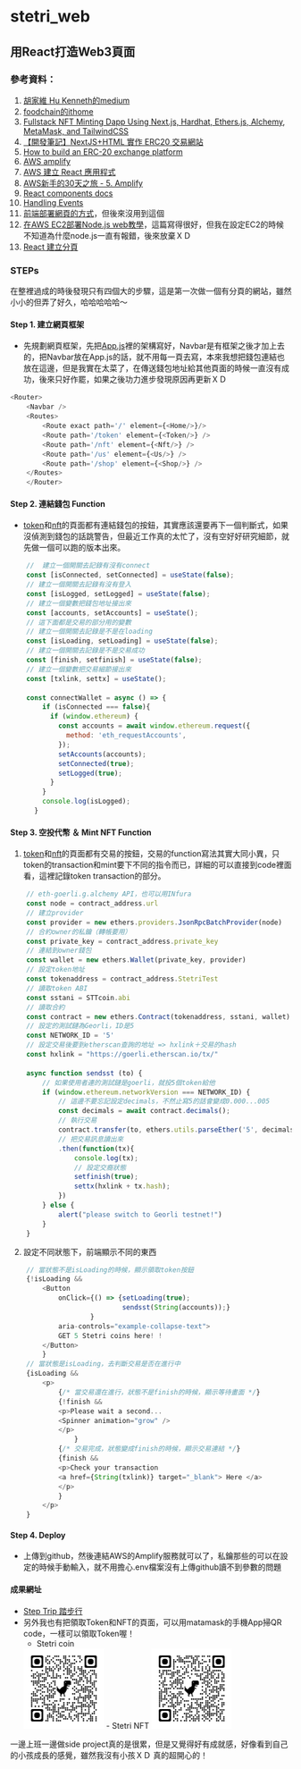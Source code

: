 # stetri_web
## 用React打造Web3頁面

### 參考資料：
1. [胡家維 Hu Kenneth的medium](https://medium.com/my-blockchain-development-daily-journey/%E4%BD%BF%E7%94%A8-web3-js-%E5%B0%87-react-%E7%B6%B2%E7%AB%99%E9%9B%86%E6%88%90%E5%88%B0%E4%BB%A5%E5%A4%AA%E5%9D%8A%E7%B6%B2%E7%B5%A1-%E6%A1%88%E4%BE%8B%E7%A0%94%E7%A9%B6-nft-minting-%E7%B6%B2%E7%AB%99-786905c15c7c)
2. [foodchain的ithome](https://ithelp.ithome.com.tw/m/articles/10296218)
3. [Fullstack NFT Minting Dapp Using Next.js, Hardhat, Ethers.js, Alchemy, MetaMask, and TailwindCSS](https://javascript.plainenglish.io/fullstack-nft-minting-dapp-using-next-js-hardhat-ethers-js-alchemy-metamask-and-tailwindcss-145e0ef41d26)
4. [【開發筆記】NextJS+HTML 實作 ERC20 交易網站](https://medium.com/@anitahhl/%E9%96%8B%E7%99%BC%E7%AD%86%E8%A8%98-nextjs-html-%E5%AF%A6%E4%BD%9C-erc20-%E4%BA%A4%E6%98%93%E7%B6%B2%E7%AB%99-1f75a674a0bc)
5. [How to build an ERC-20 exchange platform](https://blog.logrocket.com/build-erc-20-exchange-platform/)
6. [AWS amplify](https://aws.amazon.com/tw/amplify/)
7. [AWS 建立 React 應用程式](https://aws.amazon.com/tw/getting-started/hands-on/build-react-app-amplify-graphql/)
8. [AWS新手的30天之旅 - 5. Amplify](https://ithelp.ithome.com.tw/articles/10237121)
9. [React components docs](https://react-bootstrap.netlify.app/components/alerts)
10. [Handling Events](https://reactjs.org/docs/handling-events.html)
11. [前端部署網頁的方式](https://ithelp.ithome.com.tw/articles/10281082?sc=hot)，但後來沒用到這個
12. [在AWS EC2部署Node.js web教學](http://dez.logdown.com/posts/2017/04/07/aws-ec2-deploy-nodejs-web-app)，這篇寫得很好，但我在設定EC2的時候不知道為什麼node.js一直有報錯，後來放棄ＸＤ
13. [React 建立分頁](https://www.geeksforgeeks.org/how-to-create-a-multi-page-website-using-react-js/)

### STEPs
在整裡過成的時後發現只有四個大的步驟，這是第一次做一個有分頁的網站，雖然小小的但弄了好久，哈哈哈哈哈～

#### Step 1. 建立網頁框架
- 先規劃網頁框架，先把[App.js](website/src/App.js)裡的架構寫好，Navbar是有框架之後才加上去的，把Navbar放在App.js的話，就不用每一頁去寫，本來我想把錢包連結也放在這邊，但是我實在太菜了，在傳送錢包地址給其他頁面的時候一直沒有成功，後來只好作罷，如果之後功力進步發現原因再更新ＸＤ
```javascript
<Router>
	<Navbar />
	<Routes>
		<Route exact path='/' element={<Home/>}/>
		<Route path='/token' element={<Token/>} />
		<Route path='/nft' element={<Nft/>} />
		<Route path='/us' element={<Us/>} />
		<Route path='/shop' element={<Shop/>} />
	</Routes>
	</Router>
```

#### Step 2. 連結錢包 Function
- [token](website/src/pages/token.js)和[nft](website/src/pages/nft.js)的頁面都有連結錢包的按鈕，其實應該還要再下一個判斷式，如果沒偵測到錢包的話跳警告，但最近工作真的太忙了，沒有空好好研究細節，就先做一個可以跑的版本出來。

```javascript
    //  建立一個開關去記錄有沒有connect
    const [isConnected, setConnected] = useState(false);
    // 建立一個開關去記錄有沒有登入
	const [isLogged, setLogged] = useState(false);
    // 建立一個變數把錢包地址接出來
	const [accounts, setAccounts] = useState();
    // 這下面都是交易的部分用的變數
    // 建立一個開關去記錄是不是在loading
	const [isLoading, setLoading] = useState(false);
    // 建立一個開關去記錄是不是交易成功
	const [finish, setfinish] = useState(false);
    // 建立一個變數把交易細節接出來
	const [txlink, settx] = useState();
    
	const connectWallet = async () => {
		if (isConnected === false){
		  if (window.ethereum) {
			const accounts = await window.ethereum.request({ 
			  method: 'eth_requestAccounts',
			});
			setAccounts(accounts); 
			setConnected(true);
			setLogged(true);
		  }
		}
		console.log(isLogged);
	  }
```
#### Step 3. 空投代幣 ＆ Mint NFT Function
1. [token](website/src/pages/token.js)和[nft](website/src/pages/nft.js)的頁面都有交易的按鈕，交易的function寫法其實大同小異，只token的transaction和mint要下不同的指令而已，詳細的可以直接到code裡面看，這裡記錄token transaction的部分。
```javascript
    // eth-goerli.g.alchemy API，也可以用INfura
    const node = contract_address.url
    // 建立provider
	const provider = new ethers.providers.JsonRpcBatchProvider(node)
    // 合約owner的私鑰（轉帳要用）
	const private_key = contract_address.private_key
    // 連結到owner錢包
	const wallet = new ethers.Wallet(private_key, provider)
    // 設定token地址
	const tokenaddress = contract_address.StetriTest
    // 讀取token ABI
	const sstani = STTcoin.abi
    // 讀取合約
	const contract = new ethers.Contract(tokenaddress, sstani, wallet)
    // 設定的測試鏈為Georli，ID是5
	const NETWORK_ID = '5'
    // 設定交易後要到etherscan查詢的地址 => hxlink＋交易的hash
	const hxlink = "https://goerli.etherscan.io/tx/"

	async function sendsst (to) {
        // 如果使用者連的測試鏈是goerli，就投5個token給他
		if (window.ethereum.networkVersion === NETWORK_ID) {
            // 這邊不要忘記設定decimals，不然止寫5的話會變成0.000...005
			const decimals = await contract.decimals();
            // 執行交易
			contract.transfer(to, ethers.utils.parseEther('5', decimals))
            // 把交易訊息讀出來
			.then(function(tx){
				console.log(tx);
                // 設定交裔狀態
				setfinish(true);
				settx(hxlink + tx.hash);
			})
		} else {
			alert("please switch to Georli testnet!")
		}	
	}
```
2. 設定不同狀態下，前端顯示不同的東西
```javascript
    // 當狀態不是isLoading的時候，顯示領取token按鈕
    {!isLoading && 
        <Button
            onClick={() => {setLoading(true);
                            sendsst(String(accounts));}
                    }
            aria-controls="example-collapse-text">
            GET 5 Stetri coins here! !
        </Button>
        }
    // 當狀態是isLoading，去判斷交易是否在進行中
    {isLoading &&
        <p>
            {/* 當交易還在進行，狀態不是finish的時候，顯示等待畫面 */}
            {!finish &&
            <p>Please wait a second...
            <Spinner animation="grow" />
            </p> 
                }
            {/* 交易完成，狀態變成finish的時候，顯示交易連結 */}
            {finish &&
            <p>Check your transaction 
            <a href={String(txlink)} target="_blank"> Here </a>
            </p>
            }
        </p>
    }	
```

#### Step 4. Deploy
- 上傳到github，然後連結AWS的Amplify服務就可以了，私鑰那些的可以在設定的時候手動輸入，就不用擔心.env檔案沒有上傳github讀不到參數的問題

#### 成果網址
- [Step Trip 踏步行](https://main.df8ieuo49110y.amplifyapp.com/)
- 另外我也有把領取Token和NFT的頁面，可以用matamask的手機App掃QR code，一樣可以領取Token喔！
    - Stetri coin
    <img src="website/public/assets/ORcode/Token.png" alt="Cover" width="30%"/>
    - Stetri NFT
    <img src="website/public/assets/ORcode/NFT.png" alt="Cover" width="30%"/>

一邊上班一邊做side project真的是很累，但是又覺得好有成就感，好像看到自己的小孩成長的感覺，雖然我沒有小孩ＸＤ
真的超開心的！


